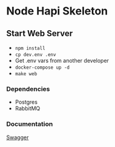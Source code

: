 # Node Hapi Skeleton

## Start Web Server
- `npm install`
- `cp dev.env .env`
- Get .env vars from another developer
- `docker-compose up -d`
- `make web`

### Dependencies
- Postgres
- RabbitMQ

### Documentation
[Swagger](http://localhost:8091/documentation)
